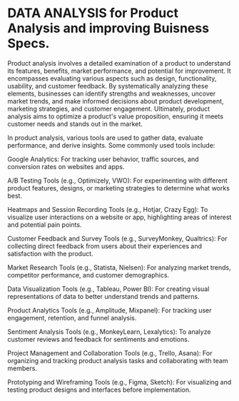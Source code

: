 # DATA ANALYSIS for Product Analysis and improving Buisness Specs.
   Product analysis involves a detailed examination of a product to understand its features, benefits, market performance, and potential for improvement.
   It encompasses evaluating various aspects such as design, functionality, usability, and customer feedback. By systematically analyzing these elements, businesses can identify strengths and weaknesses, uncover market trends, and make informed decisions about product development, marketing strategies, and customer engagement.
   Ultimately, product analysis aims to optimize a product's value proposition, ensuring it meets customer needs and stands out in the market.
   
   In product analysis, various tools are used to gather data, evaluate performance, and derive insights. Some commonly used tools include:

Google Analytics: For tracking user behavior, traffic sources, and conversion rates on websites and apps.

A/B Testing Tools (e.g., Optimizely, VWO): For experimenting with different product features, designs, or marketing strategies to determine what works best.

Heatmaps and Session Recording Tools (e.g., Hotjar, Crazy Egg): To visualize user interactions on a website or app, highlighting areas of interest and potential pain points.

Customer Feedback and Survey Tools (e.g., SurveyMonkey, Qualtrics): For collecting direct feedback from users about their experiences and satisfaction with the product.

Market Research Tools (e.g., Statista, Nielsen): For analyzing market trends, competitor performance, and customer demographics.

Data Visualization Tools (e.g., Tableau, Power BI): For creating visual representations of data to better understand trends and patterns.

Product Analytics Tools (e.g., Amplitude, Mixpanel): For tracking user engagement, retention, and funnel analysis.

Sentiment Analysis Tools (e.g., MonkeyLearn, Lexalytics): To analyze customer reviews and feedback for sentiments and emotions.

Project Management and Collaboration Tools (e.g., Trello, Asana): For organizing and tracking product analysis tasks and collaborating with team members.

Prototyping and Wireframing Tools (e.g., Figma, Sketch): For visualizing and testing product designs and interfaces before implementation.








